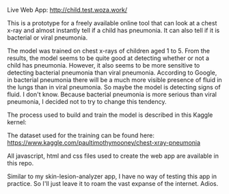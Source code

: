 
Live Web App: http://child.test.woza.work/

This is a prototype for a freely available online tool that can look at a chest x-ray and almost instantly tell if a child has pneumonia. It can also tell if it is bacterial or viral pneumonia.

The model was trained on chest x-rays of children aged 1 to 5. From the results, the model seems to be quite good at detecting whether or not a child has pneumonia. However, it also seems to be more sensitive to detecting bacterial pneumonia than viral pneumonia. According to Google, in bacterial pneumonia there will be a much more visible presence of fluid in the lungs than in viral pneumonia. So maybe the model is detecting signs of fluid. I don't know. Because bacterial pneumonia is more serious than viral pneumonia, I decided not to try to change this tendency.

The process used to build and train the model is described in this Kaggle kernel:<br>

The dataset used for the training can be found here:<br>
https://www.kaggle.com/paultimothymooney/chest-xray-pneumonia

All javascript, html and css files used to create the web app are available in this repo.

Similar to my skin-lesion-analyzer app, I have no way of testing this app in practice. So I'll just leave it to roam the vast expanse of the internet. Adios.

